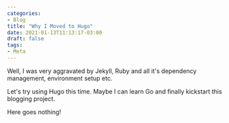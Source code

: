 ```yaml
---
categories:
- Blog
title: "Why I Moved to Hugo"
date: 2021-01-13T11:13:17-03:00
draft: false
tags:
- Meta
---
```


Well, I was very aggravated by Jekyll, Ruby and all it's dependency management, environment setup etc. 

Let's try using Hugo this time. Maybe I can learn Go and finally kickstart this blogging project.

Here goes nothing!
